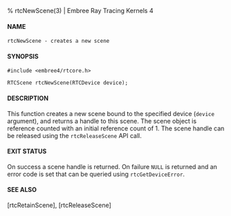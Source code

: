 % rtcNewScene(3) | Embree Ray Tracing Kernels 4

#### NAME

    rtcNewScene - creates a new scene

#### SYNOPSIS

    #include <embree4/rtcore.h>

    RTCScene rtcNewScene(RTCDevice device);

#### DESCRIPTION

This function creates a new scene bound to the specified device
(`device` argument), and returns a handle to this scene. The scene
object is reference counted with an initial reference count of 1. The
scene handle can be released using the `rtcReleaseScene` API call.

#### EXIT STATUS

On success a scene handle is returned. On failure `NULL` is returned
and an error code is set that can be queried using `rtcGetDeviceError`.

#### SEE ALSO

[rtcRetainScene], [rtcReleaseScene]
